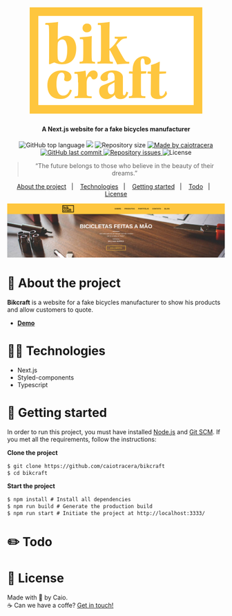<h1 align="center">
  <img src="src/assets/images/bikcraft-colorido.svg" />
</h1>

<h4 align="center">A Next.js website for a fake bicycles manufacturer</h4>

<p align="center">
  <img alt="GitHub top language" src="https://img.shields.io/github/languages/top/caiotracera/bikcraft?color=FEC63E">

  <img src="https://img.shields.io/github/languages/count/caiotracera/bikcraft?color=FEC63E">

  <img alt="Repository size" src="https://img.shields.io/github/repo-size/caiotracera/bikcraft?color=FEC63E">

  <a href="https://www.linkedin.com/in/caiotracera/">
    <img alt="Made by caiotracera" src="https://img.shields.io/badge/made%20by-caiotracera-%230172B3?color=FEC63E">
  </a>

  <a href="https://github.com/caiotracera/bikcraft/commits/master">
    <img alt="GitHub last commit" src="https://img.shields.io/github/last-commit/caiotracera/bikcraft?color=FEC63E">
  </a>

  <a href="https://github.com/caiotracera/bikcraft/issues">
    <img alt="Repository issues" src="https://img.shields.io/github/issues/caiotracera/bikcraft?color=FEC63E">
  </a>

  <img alt="License" src="https://img.shields.io/badge/license-MIT-brightgreen?color=FEC63E"/>
</p>


<blockquote align="center">
“The future belongs to those who believe in the beauty of their dreams.”
</blockquote>


<p align="center">
  <a href="#rocket-about-the-project">About the project</a>&nbsp;&nbsp;&nbsp;|&nbsp;&nbsp;&nbsp;
  <a href="#man_technologist-technologies">Technologies</a>&nbsp;&nbsp;&nbsp;|&nbsp;&nbsp;&nbsp;
  <a href="#wrench-getting-started">Getting started</a>&nbsp;&nbsp;&nbsp;|&nbsp;&nbsp;&nbsp;
  <a href="#pencil2-todo">Todo</a>&nbsp;&nbsp;&nbsp;|&nbsp;&nbsp;&nbsp;
  <a href="#memo-license">License</a>
</p>

<div align="center">
  <img src="src/assets/images/banner.svg"/>
</div>

# :rocket: About the project
<b>Bikcraft</b> is a website for a fake bicycles manufacturer to show his products and allow customers to quote.

* <b><a href="#">Demo</a></b>

# :man_technologist: Technologies

* Next.js
* Styled-components
* Typescript

# :wrench: Getting started

In order to run this project, you must have installed <a href="https://nodejs.org/en/">Node.js</a> and <a href="https://git-scm.com/">Git SCM</a>. If you met all the requirements, follow the instructions:

<b>Clone the project</b>

```shell
$ git clone https://github.com/caiotracera/bikcraft
$ cd bikcraft
```

<b>Start the project</b>

```shell
$ npm install # Install all dependencies
$ npm run build # Generate the production build
$ npm run start # Initiate the project at http://localhost:3333/
```

# :pencil2: Todo

# :memo: License

Made with :sparkling_heart: by Caio.
<br />
:coffee: Can we have a coffe? <a href="https://www.linkedin.com/in/caiotracera/">Get in touch!</a>